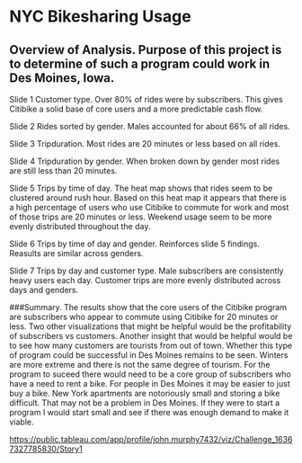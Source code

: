 # NYC Bikesharing Usage
## Overview of Analysis. Purpose of this project is to determine of such a program could work in Des Moines, Iowa.

Slide 1 Customer type. Over 80% of rides were by subscribers. This gives Citibike a solid base of core users and a more predictable cash flow.

Slide 2 Rides sorted by gender. Males accounted for about 66% of all rides.

Slide 3 Tripduration. Most rides are 20 minutes or less based on all rides.

Slide 4 Tripduration by gender. When broken down by gender most rides are still less than 20 minutes.

Slide 5 Trips by time of day. The heat map shows that rides seem to be clustered around rush hour. Based on this heat map it appears that there is a high percentage of users who use Citibike to commute for work and most of those trips are 20 minutes or less. Weekend usage seem to be more evenly distributed throughout the day.

Slide 6 Trips by time of day and gender. Reinforces slide 5 findings. Reasults are similar across genders.

Slide 7 Trips by day and customer type. Male subscribers are consistently heavy users each day. Customer trips are more evenly distributed across days and genders.

###Summary. The results show that the core users of the Citibike program are subscribers who appear to commute using Citibike for 20 minutes or less. Two other visualizations that might be helpful would be the profitability of subscribers vs customers. Another insight that would be helpful would be to see how many customers are tourists from out of town.
  Whether this type of program could be successful in Des Moines remains to be seen. Winters are more extreme and there is not the same degree of tourism. For the program to suceed there would need to be a core group of subscribers who have a need to rent a bike. For people in Des Moines it may be easier to just buy a bike.
New York apartments are notoriously small and storing a bike difficult. That may not be a problem in Des Moines. If they were to start a program I would start small and see if there was enough demand to make it viable.


https://public.tableau.com/app/profile/john.murphy7432/viz/Challenge_16367327785830/Story1
